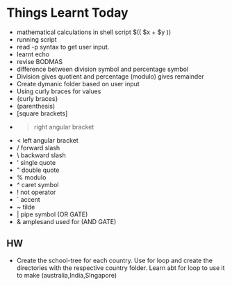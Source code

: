 # Things Learnt Today

- mathematical calculations in shell script $(( $x + $y ))
- running script 
- read -p syntax to get user input.
- learnt echo 
- revise BODMAS 
- difference between division symbol and percentage symbol
- Division gives quotient and percentage (modulo) gives remainder
- Create dymanic folder based on user input 
- Using curly braces for values
- {curly braces} 
- (parenthesis)
- [square brackets]
- > right angular bracket
- < left angular bracket 
- / forward slash 
- \ backward slash
- ' single quote
- " double quote
- % modulo 
- ^ caret symbol
- ! not operator
- ` accent 
- ~ tilde 
- | pipe symbol (OR GATE)
- & amplesand used for (AND GATE)

## HW

- Create the school-tree for each country. Use for loop and create the directories with the respective country folder. Learn abt for loop to use it to make (australia,India,SIngapore) 